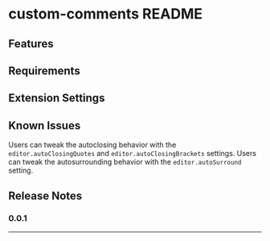 # custom-comments README


## Features

## Requirements


## Extension Settings

## Known Issues

Users can tweak the autoclosing behavior with the `editor.autoClosingQuotes` and `editor.autoClosingBrackets` settings.
Users can tweak the autosurrounding behavior with the `editor.autoSurround` setting.


## Release Notes


### 0.0.1




-----------------------------------------------------------------------------------------------------------

